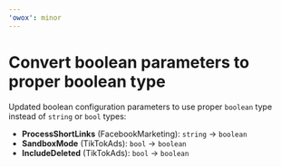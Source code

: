 ```yaml
---
'owox': minor
---
```


# Convert boolean parameters to proper boolean type

Updated boolean configuration parameters to use proper `boolean` type instead of `string` or `bool` types:

- **ProcessShortLinks** (FacebookMarketing): `string` → `boolean`
- **SandboxMode** (TikTokAds): `bool` → `boolean`  
- **IncludeDeleted** (TikTokAds): `bool` → `boolean`
